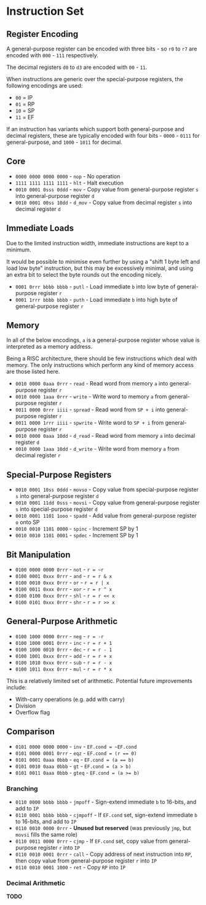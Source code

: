 # Instruction Set

## Register Encoding

A general-purpose register can be encoded with three bits - so `r0` to `r7` are encoded with
`000` - `111` respectively.

The decimal registers `d0` to `d3` are encoded with `00` - `11`.

When instructions are generic over the special-purpose registers, the following encodings are used:

- `00` = IP
- `01` = RP
- `10` = SP
- `11` = EF

If an instruction has variants which support both general-purpose and decimal registers, these are
typically encoded with four bits - `0000` - `0111` for general-purpose, and `1000` - `1011` for
decimal.

## Core

- `0000 0000 0000 0000` - `nop` - No operation
- `1111 1111 1111 1111` - `hlt` - Halt execution
- `0010 0001 0sss 0ddd` - `mov` - Copy value from general-purpose register `s` into general-purpose
  register `d`
- `0010 0001 00ss 10dd` - `d_mov` - Copy value from decimal register `s` into decimal register `d`

## Immediate Loads

Due to the limited instruction width, immediate instructions are kept to a minimum.

It would be possible to minimise even further by using a "shift 1 byte left and load low byte"
instruction, but this may be excessively minimal, and using an extra bit to select the byte rounds
out the encoding nicely.

- `0001 0rrr bbbb bbbb` - `putl` - Load immediate `b` into low byte of general-purpose register `r` 
- `0001 1rrr bbbb bbbb` - `puth` - Load immediate `b` into high byte of general-purpose register `r`

## Memory

In all of the below encodings, `a` is a general-purpose register whose value is interpreted as a
memory address.

Being a RISC architecture, there should be few instructions which deal with memory. The only
instructions which perform any kind of memory access are those listed here.

- `0010 0000 0aaa 0rrr` - `read` - Read word from memory `a` into general-purpose register `r`
- `0010 0000 1aaa 0rrr` - `write` - Write word to memory `a` from general-purpose register `r`
- `0011 0000 0rrr iiii` - `spread` - Read word from `SP + i` into general-purpose register `r`
- `0011 0000 1rrr iiii` - `spwrite` - Write word to `SP + i` from general-purpose register `r`
- `0010 0000 0aaa 10dd` - `d_read` - Read word from memory `a` into decimal register `d`
- `0010 0000 1aaa 10dd` - `d_write` - Write word from memory `a` from decimal register `r`

## Special-Purpose Registers

- `0010 0001 10ss 0ddd` - `movso` - Copy value from special-purpose register `s` into general-purpose
register `d`
- `0010 0001 11dd 0sss` - `movsi` - Copy value from general-purpose register `s` into special-purpose
register `d`
- `0010 0001 1101 1ooo` - `spadd` - Add value from general-purpose register `o` onto SP
- `0010 0010 1101 0000` - `spinc` - Increment SP by 1
- `0010 0010 1101 0001` - `spdec` - Increment SP by 1

## Bit Manipulation

- `0100 0000 0000 0rrr` - `not` - `r = ~r`
- `0100 0001 0xxx 0rrr` - `and` - `r = r & x`
- `0100 0010 0xxx 0rrr` - `or` - `r = r | x`
- `0100 0011 0xxx 0rrr` - `xor` - `r = r ^ x`
- `0100 0100 0xxx 0rrr` - `shl` - `r = r << x`
- `0100 0101 0xxx 0rrr` - `shr` - `r = r >> x`

## General-Purpose Arithmetic

- `0100 1000 0000 0rrr` - `neg` - `r = -r`
- `0100 1000 0001 0rrr` - `inc` - `r = r + 1`
- `0100 1000 0010 0rrr` - `dec` - `r = r - 1`
- `0100 1001 0xxx 0rrr` - `add` - `r = r + x`
- `0100 1010 0xxx 0rrr` - `sub` - `r = r - x`
- `0100 1011 0xxx 0rrr` - `mul` - `r = r * x`

This is a relatively limited set of arithmetic. Potential future improvements include:
- With-carry operations (e.g. add with carry)
- Division
- Overflow flag

## Comparison

- `0101 0000 0000 0000` - `inv` - `EF.cond = ~EF.cond`
- `0101 0000 0001 0rrr` - `eqz` - `EF.cond = (r == 0)`
- `0101 0001 0aaa 0bbb` - `eq` - `EF.cond = (a == b)`
- `0101 0010 0aaa 0bbb` - `gt` - `EF.cond = (a > b)`
- `0101 0011 0aaa 0bbb` - `gteq` - `EF.cond = (a >= b)`

### Branching

- `0110 0000 bbbb bbbb` - `jmpoff` - Sign-extend immediate `b` to 16-bits, and add to `IP`
- `0110 0001 bbbb bbbb` - `cjmpoff` - If `EF.cond` set, sign-extend immediate `b` to 16-bits, and add
  to `IP`
- `0110 0010 0000 0rrr` - **Unused but reserved** (was previously `jmp`, but `movsi` fills the same
  role)
- `0110 0011 0000 0rrr` - `cjmp` - If `EF.cond` set, copy value from general-purpose register `r`
  into `IP`
- `0110 0010 0001 0rrr` - `call` - Copy address of next instruction into `RP`, then copy value from
  general-purpose register `r` into `IP`
- `0110 0010 0001 1000` - `ret` - Copy `RP` into `IP`

### Decimal Arithmetic

**TODO**
